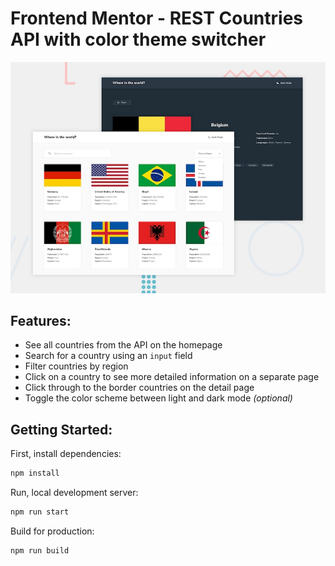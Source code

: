 # Frontend Mentor - REST Countries API with color theme switcher

![Design preview for the REST Countries API with color theme switcher coding challenge](./design/desktop-preview.jpg)

## Features:

- See all countries from the API on the homepage
- Search for a country using an `input` field
- Filter countries by region
- Click on a country to see more detailed information on a separate page
- Click through to the border countries on the detail page
- Toggle the color scheme between light and dark mode *(optional)*

## Getting Started:

First, install dependencies:
```bash
npm install
```

Run, local development server:
```bash
npm run start
```

Build for production:
```bash
npm run build
```